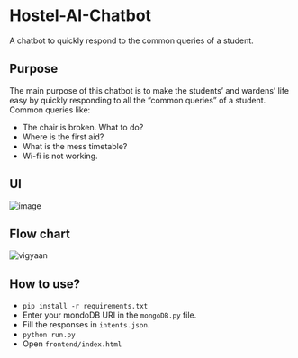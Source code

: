 # Hostel-AI-Chatbot
A chatbot to quickly respond to the common queries of a student.

## Purpose
The main purpose of this chatbot is to make the students’ and wardens’ life easy by quickly responding to all the “common queries” of a student.
Common queries like:
- The chair is broken. What to do?
- Where is the first aid?
- What is the mess timetable?
- Wi-fi is not working.

## UI
![image](https://user-images.githubusercontent.com/67633271/216417114-8d397036-cd98-441a-9b9a-4467b8827b1b.png)

## Flow chart
![vigyaan](https://user-images.githubusercontent.com/67633271/216418134-febe3f05-0ada-40ad-9004-5884d6b64343.jpg)

## How to use?
- `pip install -r requirements.txt`
- Enter your mondoDB URI in the `mongoDB.py` file.
- Fill the responses in `intents.json`.
- `python run.py`
- Open `frontend/index.html`



